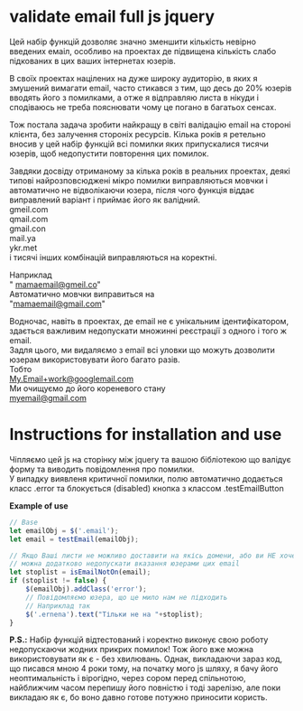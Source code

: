 # validate email full js jquery

Цей набір функцій дозволяє значно зменшити кількість невірно введених емаіл, особливо на проектах де підвищена кількість слабо підкованих в цих ваших інтернетах юзерів.  

В своїх проектах націлених на дуже широку аудиторію, в яких я змушений вимагати email, часто стикався з тим, що десь до 20% юзерів вводять його з помилками, а отже я відправляю листа в нікуди і сподіваюсь не треба пояснювати чому це погано в багатьох сенсах.  

Тож постала задача зробити найкращу в світі валідацію email на стороні клієнта, без залучення стороніх ресурсів. Кілька років я ретельно вносив у цей набір функцій всі помилки яких припускалися тисячи юзерів, щоб недопустити  повторення цих помилок.  

Завдяки досвіду отриманому за кілька років в реальних проектах, деякі типові найрозповсюджені мікро помилки виправляються мовчки і автоматично не відволікаючи юзера, після чого функція віддає виправлений варіант і приймає його як валідний.  
gmeil.com  
qmail.com  
gmail.con  
mail.ya  
ykr.met  
і тисячі інших комбінацій виправляються на коректні.  

Наприклад  
" mamaemail@gmeil.co"  
Автоматично мовчки виправиться на  
"mamaemail@gmail.com"  

Водночас, навіть в проектах, де email не є унікальним ідентифікатором, здається важливим недопускати множинні реєстрації з одного і того ж email.  
Задля цього, ми видаляємо з email всі уловки що можуть дозволити юзерам використовувати його багато разів.  
Тобто  
My.Email+work@googlemail.com  
Ми очищуємо до його кореневого стану  
myemail@gmail.com  


# Instructions for installation and use
Чіпляємо цей js на сторінку між jquery та вашою бібліотекою що валідує форму та виводить повідомлення про помилки.  
У випадку виявленя критичної помилки, полю автоматично додається класс .error та блокується (disabled) кнопка з классом .testEmailButton  


**Example of use**
```js
// Base
let emailObj = $('.email');
let email = testEmail(emailObj);

// Якщо Ваші листи не можливо доставити на якісь домени, або ви НЕ хочете доставляти на них
// можна додатково недопускати вказання юзерами цих email
let stoplist = isEmailNotOn(email);
if (stoplist != false) {
    $(emailObj).addClass('error');
    // Повідомляємо юзера, що це мило нам не підходить
    // Наприклад так
    $('.ernena').text("Тільки не на "+stoplist);
}

```

**P.S.:** Набір функцій відтестований і коректно виконує свою роботу недопускаючи жодних прикрих помилок! Тож його вже можна використовувати як є - без хвилювань. Однак, викладаючи зараз код, що писався мною 4 роки тому, на початку мого js шляху, я бачу його неоптимальність і вірогідно, через сором перед спільнотою, найближчим часом перепишу його повністю і тоді зарелізю, але поки викладаю як є, бо воно давно готове потужно приносити користь.  
